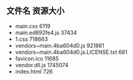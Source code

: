 ##  文件名           资源大小
- main.css           6119
- main.ed892fe4.js           37434
- 1.css           718663
- vendors~main.4ba604d0.js           921861
- vendors~main.4ba604d0.js.LICENSE.txt           661
- favicon.ico           11685
- vendor.dll.js           1745074
- index.html           726
